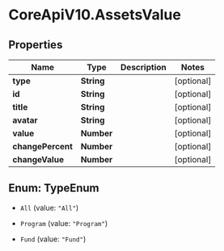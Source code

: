 # CoreApiV10.AssetsValue

## Properties
Name | Type | Description | Notes
------------ | ------------- | ------------- | -------------
**type** | **String** |  | [optional] 
**id** | **String** |  | [optional] 
**title** | **String** |  | [optional] 
**avatar** | **String** |  | [optional] 
**value** | **Number** |  | [optional] 
**changePercent** | **Number** |  | [optional] 
**changeValue** | **Number** |  | [optional] 


<a name="TypeEnum"></a>
## Enum: TypeEnum


* `All` (value: `"All"`)

* `Program` (value: `"Program"`)

* `Fund` (value: `"Fund"`)





